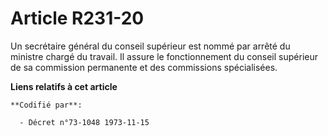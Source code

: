 # Article R231-20

Un secrétaire général du conseil supérieur est nommé par arrêté du ministre chargé du travail. Il assure le fonctionnement du
conseil supérieur de sa commission permanente et des commissions spécialisées.

**Liens relatifs à cet article**

	**Codifié par**:

	  - Décret n°73-1048 1973-11-15
